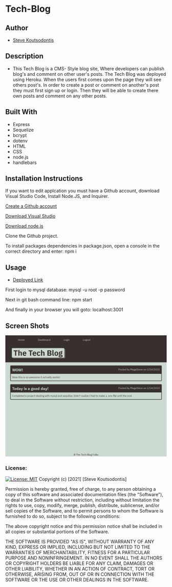 # Tech-Blog
## Author 
- [Steve Koutsodontis](https://github.com/SteveKoutsodontis)

## Description

* This Tech Blog is a CMS- Style blog site, Where developers can publish blog's and comment on other user's posts. The Tech Blog was deployed using Heroku. When the users first comes upon the page they will see others post's. In order to create a post or comment on another's post they must first sign up or login. Then they will be able to create there own posts and comment on any other posts. 

## Built With 

* Express
* Sequelize
* bcrypt
* dotenv
* HTML
* CSS
* node.js
* handlebars 


## Installation Instructions

If you want to edit applcation you must have a Github account, download Visual Studio Code, Install Node.JS, and Inquirer.

[Create a Github account](https://github.com)

[Download Visual Studio](https://code.visualstudio.com/download/)

[Download node.js](https://nodejs.org/en/download/)

Clone the Github project.

To install packages dependencies in package.json, open a console in the correct directory and enter: npm i

## Usage 

* [Deployed Link](https://tech-blog-smk.herokuapp.com/)

First login to mysql database: 
mysql -u root -p
password

Next in git bash command line:
npm start

And finally in your browser you will goto:
localhost:3001

## Screen Shots

![Screenshot](./assets/images/tech1.jpg)

### License: 
 
[![License: MIT](https://img.shields.io/badge/License-MIT-yellow.svg)](https://opensource.org/licenses/MIT)
Copyright (c) [2021] [Steve Koutsodontis]

Permission is hereby granted, free of charge, to any person obtaining a copy
of this software and associated documentation files (the "Software"), to deal
in the Software without restriction, including without limitation the rights
to use, copy, modify, merge, publish, distribute, sublicense, and/or sell
copies of the Software, and to permit persons to whom the Software is
furnished to do so, subject to the following conditions:

The above copyright notice and this permission notice shall be included in all
copies or substantial portions of the Software.

THE SOFTWARE IS PROVIDED "AS IS", WITHOUT WARRANTY OF ANY KIND, EXPRESS OR
IMPLIED, INCLUDING BUT NOT LIMITED TO THE WARRANTIES OF MERCHANTABILITY,
FITNESS FOR A PARTICULAR PURPOSE AND NONINFRINGEMENT. IN NO EVENT SHALL THE
AUTHORS OR COPYRIGHT HOLDERS BE LIABLE FOR ANY CLAIM, DAMAGES OR OTHER
LIABILITY, WHETHER IN AN ACTION OF CONTRACT, TORT OR OTHERWISE, ARISING FROM,
OUT OF OR IN CONNECTION WITH THE SOFTWARE OR THE USE OR OTHER DEALINGS IN THE
SOFTWARE.